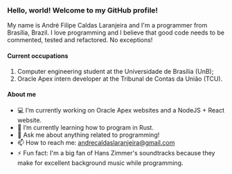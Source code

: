 ### Hello, world! Welcome to my GitHub profile!

My name is André Filipe Caldas Laranjeira and I'm a programmer from Brasília, Brazil. I love programming and I believe that good code needs to be commented, tested and refactored. No exceptions!

#### Current occupations

1. Computer engineering student at the Universidade de Brasília (UnB);
2. Oracle Apex intern developer at the Tribunal de Contas da União (TCU).

#### About me

- :computer: I’m currently working on Oracle Apex websites and a NodeJS + React website.
- :bookmark_tabs: I’m currently learning how to program in Rust.
- 💬 Ask me about anything related to programming!
- 📫 How to reach me: andrecaldaslaranjeira@gmail.com
- ⚡ Fun fact: I'm a big fan of Hans Zimmer's soundtracks because they make for excellent background music while programming.

<!--
**AndreLaranjeira/AndreLaranjeira** is a ✨ _special_ ✨ repository because its `README.md` (this file) appears on your GitHub profile.

Here are some ideas to get you started:

- 🔭 I’m currently working on ...
- 🌱 I’m currently learning ...
- 💬 Ask me about ...
- 📫 How to reach me: ...
- ⚡ Fun fact: ...
-->
